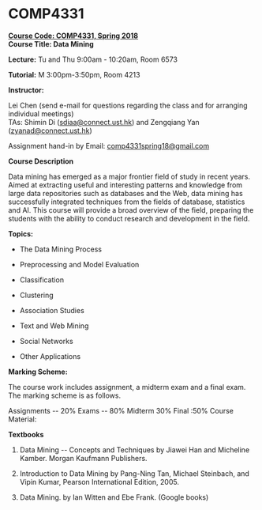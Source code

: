 # COMP4331

__[Course Code: COMP4331, Spring 2018](https://course.cse.ust.hk/comp4331/index.html)__ \
__Course Title:  Data Mining__

__Lecture:__ Tu and Thu 9:00am - 10:20am, Room 6573

__Tutorial:__ M 3:00pm-3:50pm, Room 4213

__Instructor:__

Lei Chen (send e-mail for questions regarding the class and for arranging individual meetings) \
TAs: Shimin Di (sdiaa@connect.ust.hk) and Zengqiang Yan (zyanad@connect.ust.hk)

Assignment hand-in by Email: comp4331spring18@gmail.com

 
__Course Description__

Data mining has emerged as a major frontier field of study in recent years.  Aimed at extracting useful and interesting patterns and knowledge from large data repositories such as databases and the Web, data mining has successfully integrated techniques from the fields of database, statistics and AI. This course will provide a broad overview of the field, preparing the students with the ability to conduct research and development in the field. 

__Topics:__

* The Data Mining Process

* Preprocessing and Model Evaluation

* Classification

* Clustering

* Association Studies

* Text and Web Mining

* Social Networks

* Other Applications

__Marking Scheme:__ 

The course work includes assignment, a midterm exam and a final exam.  The marking scheme is as follows.

Assignments -- 20%
Exams -- 80%
Midterm 30%
Final :50%
Course Material:

__Textbooks__

1.    Data Mining -- Concepts and Techniques by Jiawei Han and Micheline Kamber. Morgan Kaufmann Publishers.

2.   Introduction to Data Mining by Pang-Ning Tan, Michael Steinbach, and Vipin Kumar, Pearson International Edition, 2005.

3.    Data Mining.  by Ian Witten and Ebe Frank. (Google books)
